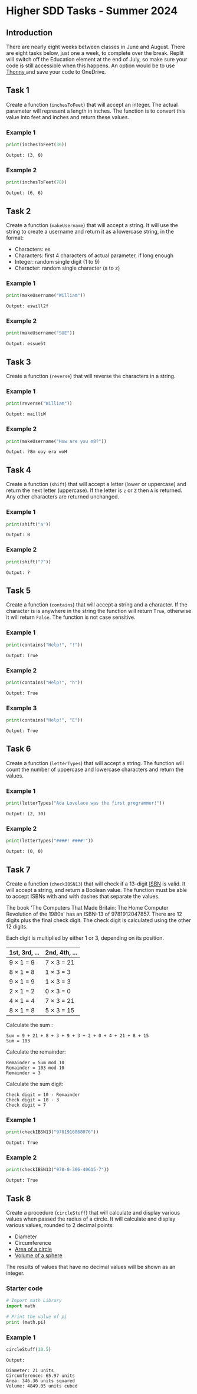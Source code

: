 # Higher SDD Tasks - Summer 2024

## Introduction

There are nearly eight weeks between classes in June and August.  There are eight tasks below, just one a week, to complete over the break.  Replit will switch off the Education element at the end of July, so make sure your code is still accessible when this happens.  An option would be to use [Thonny ](https://thonny.org/) and save your code to OneDrive.

## Task 1

Create a function (`inchesToFeet`) that will accept an integer.  The actual parameter will represent a length in inches.  The function is to convert this value into feet and inches and return these values.

### Example 1

``` python
print(inchesToFeet(36))
```

```
Output: (3, 0)
```

### Example 2

``` python
print(inchesToFeet(78))
```

```
Output: (6, 6)
```

## Task 2

Create a function (`makeUsername`) that will accept a string.  It will use the string to create a username and return it as a lowercase string, in the format:

* Characters: es
* Characters: first 4 characters of actual parameter, if long enough
* Integer: random single digit (1 to 9)
* Character: random single character (a to z)

### Example 1

``` python
print(makeUsername("William"))
```

```
Output: eswill2f
```

### Example 2

``` python
print(makeUsername("SUE"))
```

```
Output: essue5t
```

## Task 3

Create a function (`reverse`) that will reverse the characters in a string.

### Example 1

``` python
print(reverse("William"))
```

```
Output: mailliW
```

### Example 2

``` python
print(makeUsername("How are you m8?"))
```

```
Output: ?8m uoy era woH
```

## Task 4

Create a function (`shift`) that will accept a letter (lower or uppercase) and return the next letter (uppercase).  If the letter is `z` or `Z` then `A` is returned.  Any other characters are returned unchanged.

### Example 1

``` python
print(shift("a"))
```

```
Output: B
```

### Example 2

``` python
print(shift("?"))
```

```
Output: ?
```

## Task 5

Create a function (`contains`) that will accept a string and a character.  If the character is is anywhere in the string the function will return `True`, otherwise it will return `False`.  The function is not case sensitive.

### Example 1

``` python
print(contains("Help!", "!"))
```

```
Output: True
```

### Example 2

``` python
print(contains("Help!", "h"))
```

```
Output: True
```

### Example 3

``` python
print(contains("Help!", "E"))
```

```
Output: True
```

## Task 6

Create a function (`letterTypes`) that will accept a string.  The function will count the number of uppercase and lowercase characters and return the values.

### Example 1

``` python
print(letterTypes("Ada Lovelace was the first programmer!"))
```

```
Output: (2, 30)
```

### Example 2

``` python
print(letterTypes("####! ####!"))
```

```
Output: (0, 0)
```

## Task 7

Create a function (`checkIBSN13`) that will check if a 13-digit [ISBN](https://en.wikipedia.org/wiki/ISBN#ISBN-13_check_digit_calculation) is valid.  It will accept a string, and return a Boolean value.  The function must be able to accept ISBNs with and with dashes that separate the values.

The book 'The Computers That Made Britain: The Home Computer Revolution of the 1980s' has an ISBN-13 of 9781912047857.  There are 12 digits plus the final check digit.  The check digit is calculated using the other 12 digits.

Each digit is multiplied by either 1 or 3, depending on its position.

| 1st, 3rd, ... | 2nd, 4th, ... |
| ------------- | ------------- |
| 9 &times; 1 = 9 | 7 &times; 3 = 21 |
| 8 &times; 1 = 8 | 1 &times; 3 = 3 |
| 9 &times; 1 = 9 | 1 &times; 3 = 3 |
| 2 &times; 1 = 2 | 0 &times; 3 = 0 |
| 4 &times; 1 = 4 | 7 &times; 3 = 21 |
| 8 &times; 1 = 8 | 5 &times; 3 = 15 |

Calculate the sum :
```
Sum = 9 + 21 + 8 + 3 + 9 + 3 + 2 + 0 + 4 + 21 + 8 + 15
Sum = 103
```

Calculate the remainder:
```
Remainder = Sum mod 10
Remainder = 103 mod 10
Remainder = 3
```

Calculate the sum digit:
```
Check digit = 10 - Remainder
Check digit = 10 - 3
Check digit = 7
```

### Example 1

``` python
print(checkIBSN13("9781916868076"))
```

```
Output: True
```

### Example 2

``` python
print(checkIBSN13("978-0-306-40615-7"))
```

```
Output: True
```

## Task 8

Create a procedure (`circleStuff`) that will calculate and display various values when passed the radius of a circle.  It will calculate and display various values, rounded to 2 decimal points:

* Diameter
* Circumference
* [Area of a circle](https://www.mathsisfun.com/geometry/circle-area.html)
* [Volume of a sphere](https://www.mathsisfun.com/geometry/sphere-volume-area.html)

The results of values that have no decimal values will be shown as an integer.

### Starter code

``` python
# Import math Library
import math

# Print the value of pi
print (math.pi)
```

### Example 1

``` python
circleStuff(10.5)
```

```
Output:

Diameter: 21 units
Circumference: 65.97 units
Area: 346.36 units squared
Volume: 4849.05 units cubed
```
